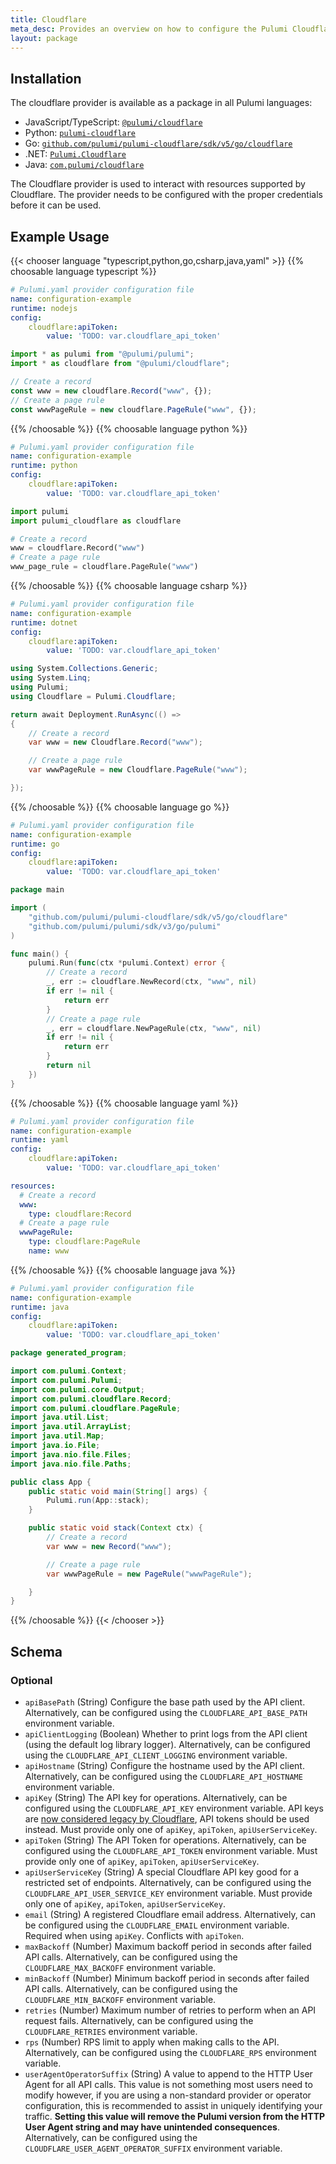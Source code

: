 ```yaml
---
title: Cloudflare
meta_desc: Provides an overview on how to configure the Pulumi Cloudflare Provider.
layout: package
---
```

## Installation

The cloudflare provider is available as a package in all Pulumi languages:

* JavaScript/TypeScript: [`@pulumi/cloudflare`](https://www.npmjs.com/package/@pulumi/cloudflare)
* Python: [`pulumi-cloudflare`](https://pypi.org/project/pulumi-cloudflare/)
* Go: [`github.com/pulumi/pulumi-cloudflare/sdk/v5/go/cloudflare`](https://github.com/pulumi/pulumi-cloudflare)
* .NET: [`Pulumi.Cloudflare`](https://www.nuget.org/packages/Pulumi.Cloudflare)
* Java: [`com.pulumi/cloudflare`](https://central.sonatype.com/artifact/com.pulumi/cloudflare)

The Cloudflare provider is used to interact with resources supported by
Cloudflare. The provider needs to be configured with the proper credentials
before it can be used.
## Example Usage

{{< chooser language "typescript,python,go,csharp,java,yaml" >}}
{{% choosable language typescript %}}
```yaml
# Pulumi.yaml provider configuration file
name: configuration-example
runtime: nodejs
config:
    cloudflare:apiToken:
        value: 'TODO: var.cloudflare_api_token'

```
```typescript
import * as pulumi from "@pulumi/pulumi";
import * as cloudflare from "@pulumi/cloudflare";

// Create a record
const www = new cloudflare.Record("www", {});
// Create a page rule
const wwwPageRule = new cloudflare.PageRule("www", {});
```
{{% /choosable %}}
{{% choosable language python %}}
```yaml
# Pulumi.yaml provider configuration file
name: configuration-example
runtime: python
config:
    cloudflare:apiToken:
        value: 'TODO: var.cloudflare_api_token'

```
```python
import pulumi
import pulumi_cloudflare as cloudflare

# Create a record
www = cloudflare.Record("www")
# Create a page rule
www_page_rule = cloudflare.PageRule("www")
```
{{% /choosable %}}
{{% choosable language csharp %}}
```yaml
# Pulumi.yaml provider configuration file
name: configuration-example
runtime: dotnet
config:
    cloudflare:apiToken:
        value: 'TODO: var.cloudflare_api_token'

```
```csharp
using System.Collections.Generic;
using System.Linq;
using Pulumi;
using Cloudflare = Pulumi.Cloudflare;

return await Deployment.RunAsync(() =>
{
    // Create a record
    var www = new Cloudflare.Record("www");

    // Create a page rule
    var wwwPageRule = new Cloudflare.PageRule("www");

});

```
{{% /choosable %}}
{{% choosable language go %}}
```yaml
# Pulumi.yaml provider configuration file
name: configuration-example
runtime: go
config:
    cloudflare:apiToken:
        value: 'TODO: var.cloudflare_api_token'

```
```go
package main

import (
	"github.com/pulumi/pulumi-cloudflare/sdk/v5/go/cloudflare"
	"github.com/pulumi/pulumi/sdk/v3/go/pulumi"
)

func main() {
	pulumi.Run(func(ctx *pulumi.Context) error {
		// Create a record
		_, err := cloudflare.NewRecord(ctx, "www", nil)
		if err != nil {
			return err
		}
		// Create a page rule
		_, err = cloudflare.NewPageRule(ctx, "www", nil)
		if err != nil {
			return err
		}
		return nil
	})
}
```
{{% /choosable %}}
{{% choosable language yaml %}}
```yaml
# Pulumi.yaml provider configuration file
name: configuration-example
runtime: yaml
config:
    cloudflare:apiToken:
        value: 'TODO: var.cloudflare_api_token'

```
```yaml
resources:
  # Create a record
  www:
    type: cloudflare:Record
  # Create a page rule
  wwwPageRule:
    type: cloudflare:PageRule
    name: www
```
{{% /choosable %}}
{{% choosable language java %}}
```yaml
# Pulumi.yaml provider configuration file
name: configuration-example
runtime: java
config:
    cloudflare:apiToken:
        value: 'TODO: var.cloudflare_api_token'

```
```java
package generated_program;

import com.pulumi.Context;
import com.pulumi.Pulumi;
import com.pulumi.core.Output;
import com.pulumi.cloudflare.Record;
import com.pulumi.cloudflare.PageRule;
import java.util.List;
import java.util.ArrayList;
import java.util.Map;
import java.io.File;
import java.nio.file.Files;
import java.nio.file.Paths;

public class App {
    public static void main(String[] args) {
        Pulumi.run(App::stack);
    }

    public static void stack(Context ctx) {
        // Create a record
        var www = new Record("www");

        // Create a page rule
        var wwwPageRule = new PageRule("wwwPageRule");

    }
}
```
{{% /choosable %}}
{{< /chooser >}}

<!-- schema generated by tfplugindocs -->
## Schema
### Optional

- `apiBasePath` (String) Configure the base path used by the API client. Alternatively, can be configured using the `CLOUDFLARE_API_BASE_PATH` environment variable.
- `apiClientLogging` (Boolean) Whether to print logs from the API client (using the default log library logger). Alternatively, can be configured using the `CLOUDFLARE_API_CLIENT_LOGGING` environment variable.
- `apiHostname` (String) Configure the hostname used by the API client. Alternatively, can be configured using the `CLOUDFLARE_API_HOSTNAME` environment variable.
- `apiKey` (String) The API key for operations. Alternatively, can be configured using the `CLOUDFLARE_API_KEY` environment variable. API keys are [now considered legacy by Cloudflare](https://developers.cloudflare.com/fundamentals/api/get-started/keys/#limitations), API tokens should be used instead. Must provide only one of `apiKey`, `apiToken`, `apiUserServiceKey`.
- `apiToken` (String) The API Token for operations. Alternatively, can be configured using the `CLOUDFLARE_API_TOKEN` environment variable. Must provide only one of `apiKey`, `apiToken`, `apiUserServiceKey`.
- `apiUserServiceKey` (String) A special Cloudflare API key good for a restricted set of endpoints. Alternatively, can be configured using the `CLOUDFLARE_API_USER_SERVICE_KEY` environment variable. Must provide only one of `apiKey`, `apiToken`, `apiUserServiceKey`.
- `email` (String) A registered Cloudflare email address. Alternatively, can be configured using the `CLOUDFLARE_EMAIL` environment variable. Required when using `apiKey`. Conflicts with `apiToken`.
- `maxBackoff` (Number) Maximum backoff period in seconds after failed API calls. Alternatively, can be configured using the `CLOUDFLARE_MAX_BACKOFF` environment variable.
- `minBackoff` (Number) Minimum backoff period in seconds after failed API calls. Alternatively, can be configured using the `CLOUDFLARE_MIN_BACKOFF` environment variable.
- `retries` (Number) Maximum number of retries to perform when an API request fails. Alternatively, can be configured using the `CLOUDFLARE_RETRIES` environment variable.
- `rps` (Number) RPS limit to apply when making calls to the API. Alternatively, can be configured using the `CLOUDFLARE_RPS` environment variable.
- `userAgentOperatorSuffix` (String) A value to append to the HTTP User Agent for all API calls. This value is not something most users need to modify however, if you are using a non-standard provider or operator configuration, this is recommended to assist in uniquely identifying your traffic. **Setting this value will remove the Pulumi version from the HTTP User Agent string and may have unintended consequences**. Alternatively, can be configured using the `CLOUDFLARE_USER_AGENT_OPERATOR_SUFFIX` environment variable.